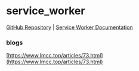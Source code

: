 # service_worker

[GitHub Repository](https://github.com/zhangluka/service_worker) | [Service Worker Documentation](https://developer.mozilla.org/en-US/docs/Web/API/Service_Worker_API)

### blogs

[https://www.lmcc.top/articles/73.html](https://www.lmcc.top/articles/73.html)

